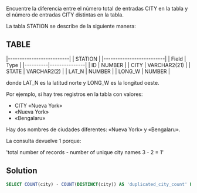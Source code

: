 Encuentre la diferencia entre el número total de entradas CITY en la tabla y el número de entradas CITY distintas en la tabla.

La tabla STATION se describe de la siguiente manera:

## TABLE

|--------------------------|
|        STATION           |
|--------------------------|
| Field    | Type          |
|----------|---------------|
| ID       | NUMBER        |
| CITY     | VARCHAR2(21)  |
| STATE    | VARCHAR2(2)   |
| LAT_N    | NUMBER        |
| LONG_W   | NUMBER        |


donde LAT_N es la latitud norte y LONG_W es la longitud oeste.

Por ejemplo, si hay tres registros en la tabla con valores:
* CITY «Nueva York»
* «Nueva York»
* «Bengalaru»

Hay dos nombres de ciudades diferentes: «Nueva York» y «Bengalaru».

La consulta devuelve 1 porque:

'total number of records - number of unique city names 3 - 2 = 1'

## Solution

```SQL
SELECT COUNT(city) - COUNT(DISTINCT(city)) AS 'duplicated_city_count' FROM STATION;
```
